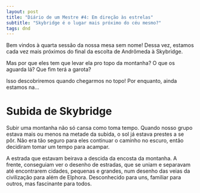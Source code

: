```yaml
---
layout: post
title: "Diário de um Mestre #4: Em direção às estrelas"
subtitle: "Skybridge é o lugar mais próximo do céu mesmo?"
tags: dnd
---
```


Bem vindos à quarta sessão da nossa mesa sem nome! Dessa vez, estamos cada vez mais próximos do final da escolta de Andrômeda à Skybridge.

Mas por que eles tem que levar ela pro topo da montanha? O que os aguarda lá? Que fim terá a garota?

Isso descobriremos quando chegarmos no topo! Por enquanto, ainda estamos na...

# Subida de Skybridge

Subir uma montanha não só cansa como toma tempo. Quando nosso grupo estava mais ou menos na metade da subida, o sol já estava prestes a se pôr. Não era tão seguro para eles continuar o caminho no escuro, então decidiram tomar um tempo para acampar.

A estrada que estavam beirava a descida da encosta da montanha. A frente, conseguiam ver o desenho de estradas, que se uniam e separavam até encontrarem cidades, pequenas e grandes, num desenho das veias da civilização para além de Elphora. Desconhecido para uns, familiar para outros, mas fascinante para todos.
